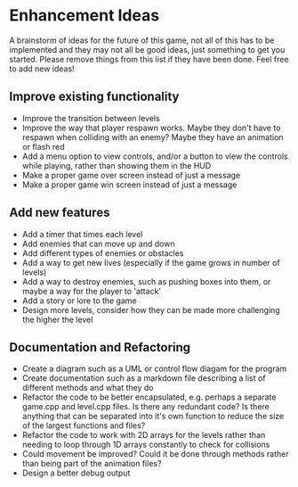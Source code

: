 # Enhancement Ideas

A brainstorm of ideas for the future of this game, not all of this has to be implemented and they may not all be good ideas, just something to get you started. Please remove things from this list if they have been done. Feel free to add new ideas!

## Improve existing functionality

- Improve the transition between levels
- Improve the way that player respawn works. Maybe they don't have to respawn when colliding with an enemy? Maybe they have an animation or flash red
- Add a menu option to view controls, and/or a button to view the controls
while playing, rather than showing them in the HUD
- Make a proper game over screen instead of just a message
- Make a proper game win screen instead of just a message

## Add new features

- Add a timer that times each level
- Add enemies that can move up and down
- Add different types of enemies or obstacles
- Add a way to get new lives (especially if the game grows in number of levels)
- Add a way to destroy enemies, such as pushing boxes into them, or maybe a way for the player to 'attack'
- Add a story or lore to the game
- Design more levels, consider how they can be made more challenging the higher the level

## Documentation and Refactoring

- Create a diagram such as a UML or control flow diagam for the program
- Create documentation such as a markdown file describing a list of different methods and what they do
- Refactor the code to be better encapsulated, e.g. perhaps a separate game.cpp and level.cpp files. Is there any redundant code?  Is there anything that can be separated into it's own function to reduce the size of the largest functions and files?
- Refactor the code to work with 2D arrays for the levels rather than needing to loop through 1D arrays constantly to check for collisions
- Could movement be improved? Could it be done through methods rather than being part of the animation files?
- Design a better debug output
